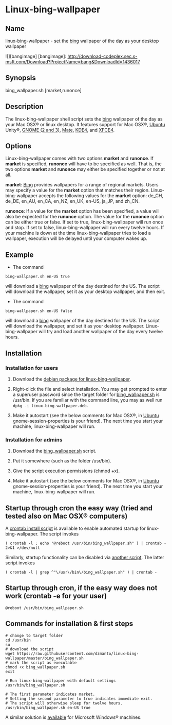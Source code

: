 # Linux-bing-wallpaper

## Name
linux-bing-wallpaper - set the <a href="http://www.bing.com">bing</a> wallpaper of the day as your desktop wallpaper

![][bangimage]
[bangimage]: http://download-codeplex.sec.s-msft.com/Download?ProjectName=bang&DownloadId=1436017

## Synopsis

bing_wallpaper.sh [market,runonce]

## Description

The linux-bing-wallpaper shell script sets the <a href="http://www.bing.com">bing</a> wallpaper of the day as your Mac OSX® or linux desktop. It features support for Mac OSX®, <a href="https://www.ubuntu.com/">Ubuntu</a> Unity®, <a href="https://www.gnome.org/">GNOME (2 and 3)</a>, <a href="http://mate-desktop.org/">Mate</a>, <a href="https://www.kde.org/">KDE4</a>, and <a href="http://xfce.org/">XFCE4</a>.

## Options

Linux-bing-wallpaper comes with two options <b>market</b> and <b>runonce</b>. If <b>market</b> is specified, <b>runonce</b> will have to be specified as well. That is, the two options <b>market</b> and <b>runonce</b> may either be specified together or not at all.

<b>market</b>: <a href="http://www.bing.com">Bing</a> provides wallpapers for a range of regional markets. Users may specify a value for the  <b>market</b> option that matches their region. Linux-bing-wallpaper accepts the following values for the <b>market</b> option: de_CH, de_DE, en_AU, en_CA, en_NZ, en_UK, en-US, ja_JP, and zh_CN.

<b>runonce</b>: If a value for the <b>market</b> option has been specified, a value will also be expected for the <b>runonce</b> option. The value for the <b>runonce</b> option can be either true or false. If set to true, linux-bing-wallpaper will run once and stop. If set to false, linux-bing-wallpaper will run every twelve hours. If your machine is down at the time linux-bing-wallpaper tries to load a wallpaper, execution will be delayed until your computer wakes up.

## Example

* The command
```
bing-wallpaper.sh en-US true
```
will download a <a href="http://www.bing.com">bing</a> wallpaper of the day destined for the US. The script will download the wallpaper, set it as your desktop wallpaper, and then exit.

* The command
```
bing-wallpaper.sh en-US false
```
will download a <a href="http://www.bing.com">bing</a> wallpaper of the day destined for the US. The script will download the wallpaper, and set it as your desktop wallpaper. Linux-bing-wallpaper will try and load another wallpaper of the day every twelve hours.

## Installation
### Installation for users
1. Download the <a href="https://github.com/dzmanto/linux-bing-wallpaper/releases/latest">debian package for linux-bing-wallpaper</a>.

2. Right-click the file and select installation. You may get prompted to enter a superuser password since the target folder for <a href="https://github.com/dzmanto/linux-bing-wallpaper/blob/master/bing_wallpaper.sh">bing_wallpaper.sh</a> is /usr/bin. If you are familiar with the command line, you may as well run 
`dpkg -i linux-bing-wallpaper.deb`.
3. Make it autostart (see the below comments for Mac OSX®, in <a href="https://www.ubuntu.com/">Ubuntu</a> gnome-session-properties is your friend). The next time you start your machine, linux-bing-wallpaper will run.

### Installation for admins
1. Download the <a href="https://github.com/dzmanto/linux-bing-wallpaper/blob/master/bing_wallpaper.sh">bing_wallpaper.sh</a> script.

2. Put it somewhere (such as the folder /usr/bin).

3. Give the script execution permissions (chmod +x).

4. Make it autostart (see the below comments for Mac OSX®, in <a href="https://www.ubuntu.com/">Ubuntu</a> gnome-session-properties is your friend). The next time you start your machine, linux-bing-wallpaper will run.

## Startup through cron the easy way (tried and tested also on Mac OSX® computers)
A <a href="https://github.com/dzmanto/linux-bing-wallpaper/blob/master/crontab_install.sh">crontab install script</a> is available to enable automated startup for linux-bing-wallpaper. The script invokes
```
( crontab -l ; echo "@reboot /usr/bin/bing_wallpaper.sh" ) | crontab - 2>&1 >/dev/null
```
Similarly, startup functionality can be disabled via <a href="https://github.com/dzmanto/linux-bing-wallpaper/blob/master/crontab_remove.sh">another script</a>. The latter script invokes
```
( crontab -l | grep ^"\/usr\/bin\/bing_wallpaper.sh" ) | crontab -
```

## Startup through cron, if the easy way does not work (crontab -e for your user)
```
@reboot /usr/bin/bing_wallpaper.sh
```
## Commands for installation & first steps
```
# change to target folder
cd /usr/bin
su
# download the script
wget https://raw.githubusercontent.com/dzmanto/linux-bing-wallpaper/master/bing_wallpaper.sh
# mark the script as executable
chmod +x bing_wallpaper.sh
exit

# Run linux-bing-wallpaper with default settings
/usr/bin/bing_wallpaper.sh

# The first parameter indicates market.
# Setting the second parameter to true indicates immediate exit.
# The script will otherwise sleep for twelve hours.
/usr/bin/bing_wallpaper.sh en-US true
```
<p>A similar solution is <a href="https://github.com/dzmanto/bang">available</a> for Microsoft Windows® machines. </p>
